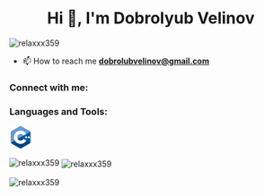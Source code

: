 <h1 align="center">Hi 👋, I'm Dobrolyub Velinov</h1>

<p align="left"> <img src="https://komarev.com/ghpvc/?username=relaxxx359&label=Profile%20views&color=0e75b6&style=flat" alt="relaxxx359" /> </p>


- 📫 How to reach me **dobrolubvelinov@gmail.com**

<h3 align="left">Connect with me:</h3>
<p align="left">
</p>

<h3 align="left">Languages and Tools:</h3>
<p align="left"> <a href="https://www.w3schools.com/cpp/" target="_blank" rel="noreferrer"> <img src="https://raw.githubusercontent.com/devicons/devicon/master/icons/cplusplus/cplusplus-original.svg" alt="cplusplus" width="40" height="40"/> </a> </p>

<p><img align="left" src="https://github-readme-stats.vercel.app/api/top-langs?username=relaxxx359&show_icons=true&locale=en&layout=compact" alt="relaxxx359" /></p>

<p>&nbsp;<img align="center" src="https://github-readme-stats.vercel.app/api?username=relaxxx359&show_icons=true&locale=en" alt="relaxxx359" /></p>

<p><img align="center" src="https://github-readme-streak-stats.herokuapp.com/?user=relaxxx359&" alt="relaxxx359" /></p>
